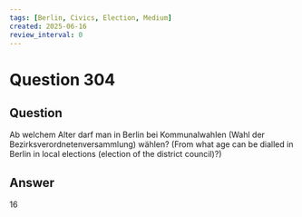 ```yaml
---
tags: [Berlin, Civics, Election, Medium]
created: 2025-06-16
review_interval: 0
---
```


# Question 304

## Question

Ab welchem Alter darf man in Berlin bei Kommunalwahlen (Wahl der Bezirksverordnetenversammlung) wählen? (From what age can be dialled in Berlin in local elections (election of the district council)?)

## Answer

16
